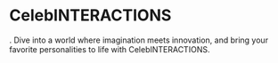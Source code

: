 # CelebINTERACTIONS
. Dive into a world where imagination meets innovation, and bring your favorite personalities to life with CelebINTERACTIONS.
